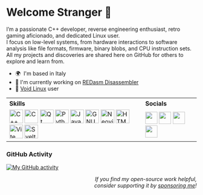 Welcome Stranger 👋
=======================
I’m a passionate C++ developer, reverse engineering enthusiast, retro gaming aficionado, and dedicated Linux user. \
I focus on low-level systems, from hardware interactions to software analysis like file formats, firmware, binary blobs, and CPU instruction sets. \
All my projects and discoveries are shared here on GitHub for others to explore and learn from.

* 🌍  I'm based in Italy
* 🚀  I'm currently working on [REDasm Disassembler](http://redasm.dev)
* 🐧  [Void Linux](https://voidlinux.org) user

<table style="border-collapse: collapse; border: none;">
  <tr>
    <th align="left">Skills</th>
    <th align="left">Socials</th>
  </tr>
  <tr>
    <td>
      <a href="https://en.cppreference.com" target="_blank" rel="noreferrer"><img src="https://raw.githubusercontent.com/danielcranney/readme-generator/main/public/icons/skills/cplusplus-colored.svg" width="36" height="36" alt="C++" /></a>
      <a href="https://en.cppreference.com/w/c" target="_blank" rel="noreferrer"><img src="https://raw.githubusercontent.com/danielcranney/readme-generator/main/public/icons/skills/c-colored.svg" width="36" height="36" alt="C" /></a>
      <a href="https://qt.io" target="_blank" rel="noreferrer"><img src="https://upload.wikimedia.org/wikipedia/commons/8/81/Qt_logo_neon_2022.svg" width="36" height="36" alt="Qt" /></a>
      <a href="https://www.python.org" target="_blank" rel="noreferrer"><img src="https://raw.githubusercontent.com/danielcranney/readme-generator/main/public/icons/skills/python-colored.svg" width="36" height="36" alt="Python" /></a>
      <a href="https://developer.mozilla.org/en-US/docs/Web/JavaScript" target="_blank" rel="noreferrer"><img src="https://raw.githubusercontent.com/danielcranney/readme-generator/main/public/icons/skills/javascript-colored.svg" width="36" height="36" alt="JavaScript" /></a>
      <a href="https://www.gnu.org/software/bash" target="_blank" rel="noreferrer"><img src="https://raw.githubusercontent.com/danielcranney/readme-generator/main/public/icons/skills/gnubash-colored.svg" width="36" height="36" alt="GNU Bash" /></a>
      <a href="https://neovim.io/" target="_blank" rel="noreferrer"><img src="https://raw.githubusercontent.com/danielcranney/readme-generator/main/public/icons/skills/neovim-colored.svg" width="36" height="36" alt="Neovim" /></a>
      <a href="https://developer.mozilla.org/en-US/docs/Glossary/HTML5" target="_blank" rel="noreferrer"><img src="https://raw.githubusercontent.com/danielcranney/readme-generator/main/public/icons/skills/html5-colored.svg" width="36" height="36" alt="HTML5" /></a>
      <a href="https://vitejs.dev" target="_blank" rel="noreferrer"><img src="https://raw.githubusercontent.com/danielcranney/readme-generator/main/public/icons/skills/vite-colored.svg" width="36" height="36" alt="Vite" /></a>
      <a href="https://svelte.dev" target="_blank" rel="noreferrer"><img src="https://raw.githubusercontent.com/danielcranney/readme-generator/main/public/icons/skills/svelte-colored.svg" width="36" height="36" alt="Svelte" /></a>
    </td>
    <td>
      <a href="https://discord.com/users/284682766405074944" target="_blank" rel="noreferrer"><img src="https://raw.githubusercontent.com/danielcranney/readme-generator/main/public/icons/socials/discord.svg" width="32" height="32" /></a>
      <a href="https://www.github.com/dax89" target="_blank" rel="noreferrer"><img src="https://raw.githubusercontent.com/danielcranney/readme-generator/main/public/icons/socials/github.svg" width="32" height="32" /></a>
      <a href="https://www.linkedin.com/in/antoniodavidetrogu" target="_blank" rel="noreferrer"><img src="https://raw.githubusercontent.com/danielcranney/readme-generator/main/public/icons/socials/linkedin.svg" width="32" height="32" /></a>
      <a href="https://www.x.com/dax89" target="_blank" rel="noreferrer"><img src="https://raw.githubusercontent.com/danielcranney/readme-generator/main/public/icons/socials/twitter.svg" width="32" height="32" /></a>
    </td>
  </tr>
</table>

### GitHub Activity
[![My GitHub activity](https://github-readme-activity-graph.vercel.app/graph?username=Dax89&theme=github&hide_title=true)](https://github.com/ashutosh00710/github-readme-activity-graph)

<p align="right">
  <i>
    If you find my open-source work helpful,<br>
    consider supporting it by <a href="https://github.com/sponsors/Dax89" target="_blank" rel="noreferrer">sponsoring me</a>!
  </i>
</p>
